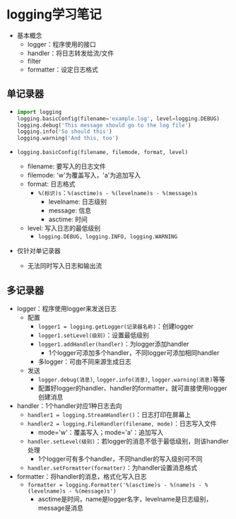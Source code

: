 # logging学习笔记

- 基本概念
  - logger：程序使用的接口
  - handler：将日志转发给流/文件
  - filter
  - formatter：设定日志格式

## 单记录器

- ```python
  import logging
  logging.basicConfig(filename='example.log', level=logging.DEBUG)
  logging.debug('This message should go to the log file')
  logging.info('So should this')
  logging.warning('And this, too')
  ```

- `logging.basicConfig(filename, filemode, format, level)`

  - filename: 要写入的日志文件
  - filemode: 'w'为覆盖写入，'a'为追加写入
  - format: 日志格式
    - `%(标识)s`：`%(asctime)s - %(levelname)s - %(message)s`
      - levelname: 日志级别
      - message: 信息
      - asctime: 时间
  - level: 写入日志的最低级别
    - `logging.DEBUG, logging.INFO, logging.WARNING`

- 仅针对单记录器

  - 无法同时写入日志和输出流

## 多记录器

- logger：程序使用logger来发送日志
  - 配置
    - `logger1 = logging.getLogger(记录器名称)`：创建logger
    - `logger1.setLevel(级别)`：设置最低级别
    - `logger1.addHandler(handler)`：为logger添加handler
      - 1个logger可添加多个handler，不同logger可添加相同handler
    - 多logger：可由不同来源生成日志
  - 发送
    - `logger.debug(消息)`, `logger.info(消息)`, `logger.warning(消息)`等等
    - 配置好logger的handler、handler的formatter，就可直接使用logger创建消息
- handler：1个handler对应1种日志去向
  - `handler1 = logging.StreamHandler()`：日志打印在屏幕上
  - `handler2 = logging.FileHandler(filename, mode)`：日志写入文件
    - mode='w'：覆盖写入；mode='a'：追加写入
  - `handler.setLevel(级别)`：若logger的消息不低于最低级别，则该handler处理
    - 1个logger可有多个handler，不同handler的写入级别可不同
  - `handler.setFormatter(formatter)`：为handler设置消息格式
- formatter：将handler的消息，格式化写入日志
  - `formatter = logging.Formatter('%(asctime)s - %(name)s - %(levelname)s - %(message)s')`
    - asctime是时间，name是logger名字，levelname是日志级别，message是消息

